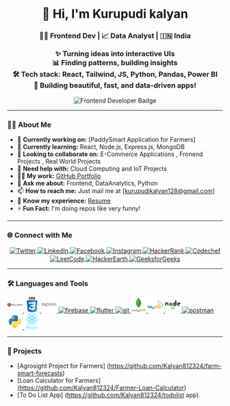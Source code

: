 <h1 align="center">👋 Hi, I'm Kurupudi kalyan </h1>
<h3 align="center">👩‍💻 Frontend Dev | 📈 Data Analyst | 🇮🇳 India

✨ Turning ideas into interactive UIs  
📊 Finding patterns, building insights  
🛠️ Tech stack: React, Tailwind, JS, Python, Pandas, Power BI  
🚀 Building beautiful, fast, and data-driven apps!
</h3>

<p align="center">
  <img src="https://img.shields.io/badge/Frontend%20Developer-%F0%9F%92%BB-blue" alt="Frontend Developer Badge">
</p>

---

### 👩‍💻 About Me
- 🔭 **Currently working on:** [PaddySmart Application for Farmers]
- 🌱 **Currently learning:** React, Node.js, Express.js, MongoDB
- 👯 **Looking to collaborate on:** E-Commerce Applications , Fronend Projects , Real World Projects
- 🤝 **Need help with:** Cloud Computing and IoT Projects
- 👨‍💻 **My work:** [GitHub Portfolio](https://github.com/Kalyan812324/kalyan812324)
- 💬 **Ask me about:** Frontend, DataAnalytics, Python
- 📫 **How to reach me:** Just mail me at  [kurupudikalyan128@gmail.com]
- 📄 **Know my experience:** [Resume](https://drive.google.com/file/d/1TuKGaxB4YbiuFhst5gcZX7jfc4biRceN/view?usp=drive_link)
- ⚡ **Fun Fact:** I'm doing repos like very funny!

---

### 🌐 Connect with Me
<div align="center">
 
  <a href="https://x.com/KurupudiK54573?t=w22TyhyVv-R82VOmnHS4hA&s=09" target="blank">
    <img align="center" src="https://raw.githubusercontent.com/rahuldkjain/github-profile-readme-generator/master/src/images/icons/Social/twitter.svg" alt="Twitter" height="30" width="40" />
  </a>
  <a href="https://www.linkedin.com/in/kalyan-kurupudi" target="blank">
    <img align="center" src="https://raw.githubusercontent.com/rahuldkjain/github-profile-readme-generator/master/src/images/icons/Social/linked-in-alt.svg" alt="LinkedIn" height="30" width="40" />
  </a>
    <a href="https://www.facebook.com/kalyan.kurupudi.96" target="blank">
    <img align="center" src="https://raw.githubusercontent.com/rahuldkjain/github-profile-readme-generator/master/src/images/icons/Social/facebook.svg" alt="Facebook" height="30" width="40" />
  </a>
  <a href="https://www.instagram.com/Kalyank143/" target="blank">
    <img align="center" src="https://raw.githubusercontent.com/rahuldkjain/github-profile-readme-generator/master/src/images/icons/Social/instagram.svg" alt="Instagram" height="30" width="40" />
  </a>
  <a href="https://www.hackerrank.com/profile/kudupudikalyan11" target="blank">
    <img align="center" src="https://raw.githubusercontent.com/rahuldkjain/github-profile-readme-generator/master/src/images/icons/Social/hackerrank.svg" alt="HackerRank" height="30" width="40" />
  </a>
  <a href="https://www.codechef.com/users/kalyank143" target="blank">
    <img align="center" src="https://raw.githubusercontent.com/rahuldkjain/github-profile-readme-generator/master/src/images/icons/Social/codechef.svg" alt="Codechef" height="30" width="40" />
  </a>
  <a href="https://leetcode.com/u/kCLru6HZfb/" target="blank">
    <img align="center" src="https://raw.githubusercontent.com/rahuldkjain/github-profile-readme-generator/master/src/images/icons/Social/leet-code.svg" alt="LeetCode" height="30" width="40" />
  </a>
  <a href="https://www.hackerearth.com/@kurupudikalyan128/" target="blank">
    <img align="center" src="https://raw.githubusercontent.com/rahuldkjain/github-profile-readme-generator/master/src/images/icons/Social/hackerearth.svg" alt="HackerEarth" height="30" width="40" />
  </a>
  <a href="https://www.geeksforgeeks.org/user/kurupudikl/" target="blank">
    <img align="center" src="https://raw.githubusercontent.com/rahuldkjain/github-profile-readme-generator/master/src/images/icons/Social/geeks-for-geeks.svg" alt="GeeksforGeeks" height="30" width="40" />
  </a>
</div>

---

### 🛠️ Languages and Tools
<div align="center">
<p align="left">
  <a href="https://angular.io" target="_blank" rel="noreferrer">
    <img src="https://raw.githubusercontent.com/devicons/devicon/master/icons/angularjs/angularjs-original-wordmark.svg" alt="angularjs" width="36" height="36" />
  </a>
  <a href="https://www.w3schools.com/css/" target="_blank" rel="noreferrer">
    <img src="https://raw.githubusercontent.com/devicons/devicon/master/icons/css3/css3-original-wordmark.svg" alt="css3" width="36" height="36" />
  </a>
  <a href="https://expressjs.com" target="_blank" rel="noreferrer">
    <img src="https://raw.githubusercontent.com/devicons/devicon/master/icons/express/express-original-wordmark.svg" alt="express" width="36" height="36" />
  </a>
  <a href="https://firebase.google.com/" target="_blank" rel="noreferrer">
    <img src="https://www.vectorlogo.zone/logos/firebase/firebase-icon.svg" alt="firebase" width="36" height="36" />
  </a>
  <a href="https://Excel.dev" target="_blank" rel="noreferrer">
    <img src="https://www.vectorlogo.zone/logos/flutterio/flutterio-icon.svg" alt="flutter" width="36" height="36" />
  </a>
  <a href="https://git-scm.com/" target="_blank" rel="noreferrer">
    <img src="https://www.vectorlogo.zone/logos/git-scm/git-scm-icon.svg" alt="git" width="36" height="36" />
  </a>
  <a href="https://www.mongodb.com/" target="_blank" rel="noreferrer">
    <img src="https://raw.githubusercontent.com/devicons/devicon/master/icons/mongodb/mongodb-original-wordmark.svg" alt="mongodb" width="36" height="36" />
  </a>
  <a href="https://www.mysql.com/" target="_blank" rel="noreferrer">
    <img src="https://raw.githubusercontent.com/devicons/devicon/master/icons/mysql/mysql-original-wordmark.svg" alt="mysql" width="36" height="36" />
  </a>
  <a href="https://nodejs.org" target="_blank" rel="noreferrer">
    <img src="https://raw.githubusercontent.com/devicons/devicon/master/icons/nodejs/nodejs-original-wordmark.svg" alt="nodejs" width="36" height="36" />
  </a>
  <a href="https://postman.com" target="_blank" rel="noreferrer">
    <img src="https://www.vectorlogo.zone/logos/getpostman/getpostman-icon.svg" alt="postman" width="36" height="36" />
  </a>
  <a href="https://www.python.org" target="_blank" rel="noreferrer">
    <img src="https://raw.githubusercontent.com/devicons/devicon/master/icons/python/python-original.svg" alt="python" width="36" height="36" />
  </a>
  <a href="https://reactjs.org/" target="_blank" rel="noreferrer">
    <img src="https://raw.githubusercontent.com/devicons/devicon/master/icons/react/react-original-wordmark.svg" alt="react" width="36" height="36" />
  </a>
</p>
</div>

---

### 🚀 Projects
- [Agrosight Project for Farmers] (https://github.com/Kalyan812324/farm-smart-forecasts)
- [Loan Calculator for Farmers] (https://github.com/Kalyan812324/Farmer-Loan-Calculator)
- [To Do List App] (https://github.com/Kalyan812324/todolist app).
